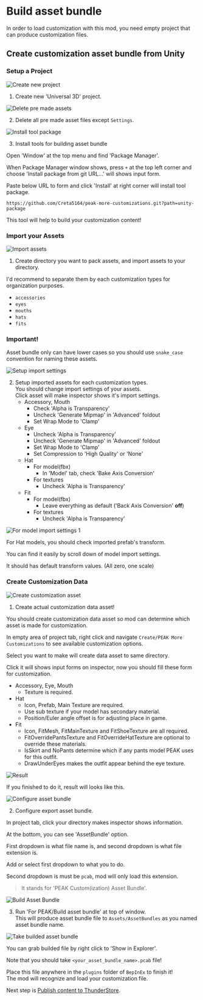 # Build asset bundle

In order to load customization with this mod, you need empty project that can produce customization files.

## Create customization asset bundle from Unity


### Setup a Project

![Create new project](./img/build-asset-bundle-1.png)

1. Create new 'Universal 3D' project.

![Delete pre made assets](./img/build-asset-bundle-2.png)

2. Delete all pre made asset files except `Settings`.

![Install tool package](./img/build-asset-bundle-6.png)

3. Install tools for building asset bundle

Open 'Window' at the top menu and find 'Package Manager'.

When Package Manager window shows, press `+` at the top left corner
and choose 'Install package from git URL...' will shows input form.

Paste below URL to form and click 'Install' at right corner will install tool package.

```
https://github.com/Creta5164/peak-more-customizations.git?path=unity-package
```

This tool will help to build your customization content!

### Import your Assets

![Import assets](./img/build-asset-bundle-3.png)

1. Create directory you want to pack assets, and import assets to your directory.

I'd recommend to separate them by each customization types for organization purposes.
- `accessories`
- `eyes`
- `mouths`
- `hats`
- `fits`

### Important!

Asset bundle only can have lower cases so you should use `snake_case` convention for naming these assets.

![Setup import settings](./img/build-asset-bundle-4.png)

2. Setup imported assets for each customization types.  
   You should change import settings of your assets.  
   Click asset will make inspector shows it's import settings.
   - Accessory, Mouth
     - Check 'Alpha is Transparency'
     - Uncheck 'Generate Mipmap' in 'Advanced' foldout
     - Set Wrap Mode to 'Clamp'
   - Eye
     - Uncheck 'Alpha is Transparency'
     - Uncheck 'Generate Mipmap' in 'Advanced' foldout
     - Set Wrap Mode to 'Clamp'
     - Set Compression to 'High Quality' or 'None'
   - Hat
     - For model(fbx)
       - In 'Model' tab, check 'Bake Axis Conversion'
     - For textures
       - Uncheck 'Alpha is Transparency'
   - Fit
     - For model(fbx)
       - Leave everything as default ('Back Axis Conversion' **off**)
     - For textures
       - Uncheck 'Alpha is Transparency'

![For model import settings 1](./img/build-asset-bundle-5.png)

For Hat models, you should check imported prefab's transform.

You can find it easily by scroll down of model import settings.

It should has default transform values. (All zero, one scale)

### Create Customization Data

![Create customization asset](./img/build-asset-bundle-7.gif)

1. Create actual customization data asset!

You should create customization data asset so mod can determine which asset is made for customization.

In empty area of project tab, right click and navigate
`Create/PEAK More Customizations` to see available customization options.

Select you want to make will create data asset to same directory.

Click it will shows input forms on inspector,
now you should fill these form for customization.

- Accessory, Eye, Mouth
  - Texture is required.
- Hat
  - Icon, Prefab, Main Texture are required.
  - Use sub texture if your model has secondary material.
  - Position/Euler angle offset is for adjusting place in game.
- Fit 
  - Icon, FitMesh, FitMainTexture and FitShoeTexture are all required.
  - FitOverridePantsTexture and FitOverrideHatTexture are optional to override these materials.
  - IsSkirt and NoPants determine which if any pants model PEAK uses for this outfit.
  - DrawUnderEyes makes the outfit appear behind the eye texture.

![Result](./img/build-asset-bundle-8.png)

If you finished to do it, result will looks like this.

![Configure asset bundle](./img/build-asset-bundle-9.gif)

2. Configure export asset bundle.

In project tab, click your directory makes inspector shows information.

At the bottom, you can see 'AssetBundle' option.

First dropdown is what file name is, and second dropdown is what file extension is.

Add or select first dropdown to what you to do.

Second dropdown is must be `pcab`, mod will only load this extension.

> It stands for 'PEAK Custom(ization) Asset Bundle'.

![Build Asset Bundle](./img/build-asset-bundle-10.png)

3. Run 'For PEAK/Build asset bundle' at top of window.  
   This will produce asset bundle file to `Assets/AssetBundles`
   as you named asset bundle name.

![Take builded asset bundle](./img/build-asset-bundle-11.png)

You can grab builded file by right click to 'Show in Explorer'.

Note that you should take `<your_asset_bundle_name>.pcab` file!

Place this file anywhere in the `plugins` folder of `BepInEx` to finish it!  
The mod will recognize and load your customization file.

Next step is [Publish content to ThunderStore](publish-content.md).